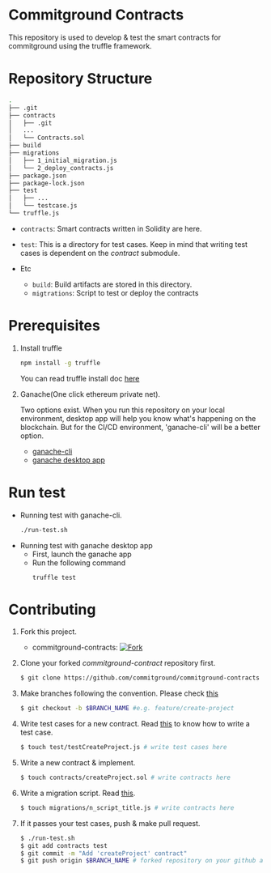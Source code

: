 # Commitground Contracts

This repository is used to develop & test the smart contracts for commitground using the truffle framework.

# Repository Structure

```.bash
.
├── .git
├── contracts
│   ├── .git
│   ...
│   └── Contracts.sol
├── build
├── migrations
│   ├── 1_initial_migration.js
│   └── 2_deploy_contracts.js
├── package.json
├── package-lock.json
├── test
│   ├── ...
│   └── testcase.js
└── truffle.js
```

- `contracts`:
  Smart contracts written in Solidity are here.

- `test`:
  This is a directory for test cases. Keep in mind that writing test cases is dependent on the *contract* submodule.

- Etc
    - `build`: Build artifacts are stored in this directory.
    - `migtrations`: Script to test or deploy the contracts

# Prerequisites

1. Install truffle

    ```.bash
    npm install -g truffle
    ```
    You can read truffle install doc [here](https://truffleframework.com/docs/getting_started/installation)

1. Ganache(One click ethereum private net).

    Two options exist. When you run this repository on your local environment, desktop app will help you know what's happening on the blockchain. But for the CI/CD environment, 'ganache-cli' will be a better option.
    - [ganache-cli](https://github.com/trufflesuite/ganache-cli)
    - [ganache desktop app](https://truffleframework.com/ganache)

# Run test

- Running test with ganache-cli.
    ```.bash
    ./run-test.sh
    ```
- Running test with ganache desktop app
    - First, launch the ganache app
    - Run the following command
        ```
        truffle test
        ```

# Contributing

1. Fork this project.

    - commitground-contracts: [![Fork](https://img.shields.io/github/forks/commitground/commitground-contracts.svg?style=social&label=Fork)](https://github.com/commitground/commitground-contracts/fork)

1. Clone your forked *commitground-contract* repository first.

    ```.bash
    $ git clone https://github.com/commitground/commitground-contracts
    ```

1. Make branches following the convention. Please check [this](https://github.com/commitground/guide)

    ```.bash
    $ git checkout -b $BRANCH_NAME #e.g. feature/create-project
    ```

1. Write test cases for a new contract. Read [this](https://truffleframework.com/docs/getting_started/javascript-tests) to know how to write a test case.

    ```.bash
    $ touch test/testCreateProject.js # write test cases here
    ```

1. Write a new contract & implement.

    ```.bash
    $ touch contracts/createProject.sol # write contracts here
    ```

1. Write a migration script. Read [this](https://truffleframework.com/docs/getting_started/migrations).

    ```.bash
    $ touch migrations/n_script_title.js # write contracts here
    ```

1. If it passes your test cases, push & make pull request.

    ```.bash
    $ ./run-test.sh
    $ git add contracts test
    $ git commit -m "Add 'createProject' contract"
    $ git push origin $BRANCH_NAME # forked repository on your github account
    ```
